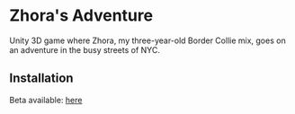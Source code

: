 # Zhora's Adventure

Unity 3D game where Zhora, my three-year-old Border Collie mix, goes on an adventure in the busy streets of NYC.

## Installation

Beta available: [here](https://dl.dropboxusercontent.com/u/126332596/Z's%20City%20Adventure.html)
